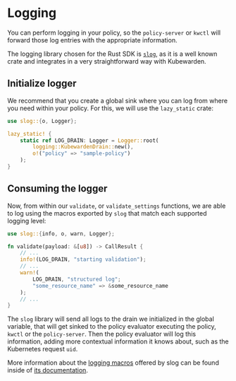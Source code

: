 # Logging

You can perform logging in your policy, so the `policy-server` or `kwctl` will forward those log
entries with the appropriate information.

The logging library chosen for the Rust SDK is [`slog`](https://github.com/slog-rs/slog), as it is a
well known crate and integrates in a very straightforward way with Kubewarden.

## Initialize logger

We recommend that you create a global sink where you can log from where you need within your policy. For this, we will use the `lazy_static` crate:

```rust
use slog::{o, Logger};

lazy_static! {
    static ref LOG_DRAIN: Logger = Logger::root(
        logging::KubewardenDrain::new(),
        o!("policy" => "sample-policy")
    );
}
```

## Consuming the logger

Now, from within our `validate`, or `validate_settings` functions, we are able to log using the macros exported by `slog` that match each supported logging level:

```rust
use slog::{info, o, warn, Logger};

fn validate(payload: &[u8]) -> CallResult {
    // ...
    info!(LOG_DRAIN, "starting validation");
    // ...
    warn!(
        LOG_DRAIN, "structured log";
        "some_resource_name" => &some_resource_name
    );
    // ...
}
```

The `slog` library will send all logs to the drain we initialized in the global variable, that will
get sinked to the policy evaluator executing the policy, `kwctl` or the `policy-server`. Then the
policy evaluator will log this information, adding more contextual information it knows about, such
as the Kubernetes request `uid`.

More information about the [logging macros](https://docs.rs/slog/2.7.0/slog/macro.log.html) offered
by slog can be found inside of [its documentation](https://docs.rs/slog/2.7.0/slog/index.html).